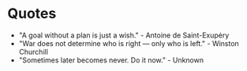 # Quotes

- "A goal without a plan is just a wish." - Antoine de Saint-Exupéry
- "War does not determine who is right — only who is left." - Winston Churchill
- "Sometimes later becomes never. Do it now." - Unknown

